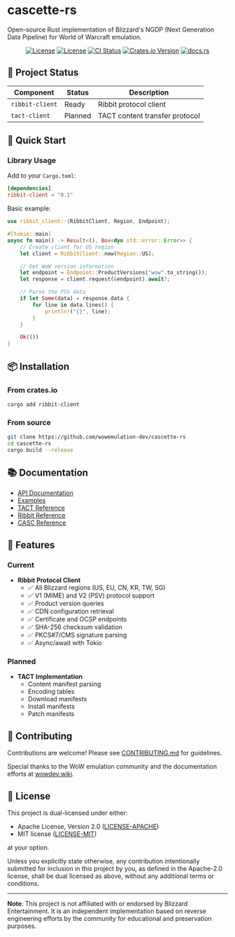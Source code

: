 # cascette-rs

Open-source Rust implementation of Blizzard's NGDP (Next Generation Data Pipeline)
for World of Warcraft emulation.

<div align="center">

[![License](https://img.shields.io/badge/license-Apache--2.0-blue.svg)](LICENSE-APACHE)
[![License](https://img.shields.io/badge/license-MIT-blue.svg)](LICENSE-MIT)
[![CI Status](https://github.com/wowemulation-dev/cascette-rs/workflows/CI/badge.svg)](https://github.com/wowemulation-dev/cascette-rs/actions)
[![Crates.io Version](https://img.shields.io/crates/v/cascette)](https://crates.io/crates/cascette)
[![docs.rs](https://img.shields.io/docsrs/cascette)](https://docs.rs/cascette)

</div>

## 🎯 Project Status

| Component       | Status      | Description                    |
| --------------- | ----------- | ------------------------------ |
| `ribbit-client` | Ready       | Ribbit protocol client         |
| `tact-client`   | Planned     | TACT content transfer protocol |

## 🚀 Quick Start

### Library Usage

Add to your `Cargo.toml`:

```toml
[dependencies]
ribbit-client = "0.1"
```

Basic example:

```rust
use ribbit_client::{RibbitClient, Region, Endpoint};

#[tokio::main]
async fn main() -> Result<(), Box<dyn std::error::Error>> {
    // Create client for US region
    let client = RibbitClient::new(Region::US);

    // Get WoW version information
    let endpoint = Endpoint::ProductVersions("wow".to_string());
    let response = client.request(&endpoint).await?;

    // Parse the PSV data
    if let Some(data) = response.data {
        for line in data.lines() {
            println!("{}", line);
        }
    }

    Ok(())
}
```

## 📦 Installation

### From crates.io

```bash
cargo add ribbit-client
```

### From source

```bash
git clone https://github.com/wowemulation-dev/cascette-rs
cd cascette-rs
cargo build --release
```

## 📚 Documentation

- [API Documentation](https://docs.rs/cascette)
- [Examples](./ribbit-client/examples)
- [TACT Reference](https://wowdev.wiki/TACT)
- [Ribbit Reference](https://wowdev.wiki/Ribbit)
- [CASC Reference](https://wowdev.wiki/CASC)

## 🔧 Features

### Current

- **Ribbit Protocol Client**
  - ✅ All Blizzard regions (US, EU, CN, KR, TW, SG)
  - ✅ V1 (MIME) and V2 (PSV) protocol support
  - ✅ Product version queries
  - ✅ CDN configuration retrieval
  - ✅ Certificate and OCSP endpoints
  - ✅ SHA-256 checksum validation
  - ✅ PKCS#7/CMS signature parsing
  - ✅ Async/await with Tokio

### Planned

- **TACT Implementation**
  - Content manifest parsing
  - Encoding tables
  - Download manifests
  - Install manifests
  - Patch manifests

## 🤝 Contributing

Contributions are welcome! Please see [CONTRIBUTING.md](CONTRIBUTING.md) for guidelines.

Special thanks to the WoW emulation community and the documentation efforts at
[wowdev.wiki](https://wowdev.wiki).

## 📄 License

This project is dual-licensed under either:

- Apache License, Version 2.0 ([LICENSE-APACHE](LICENSE-APACHE))
- MIT license ([LICENSE-MIT](LICENSE-MIT))

at your option.

Unless you explicitly state otherwise, any contribution intentionally submitted
for inclusion in this project by you, as defined in the Apache-2.0 license, shall
be dual licensed as above, without any additional terms or conditions.

---

**Note**: This project is not affiliated with or endorsed by Blizzard Entertainment.
It is an independent implementation based on reverse engineering efforts by the
community for educational and preservation purposes.
